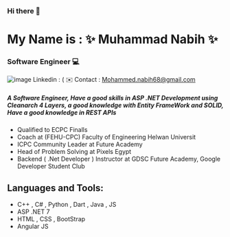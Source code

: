 ### Hi there 👋
# My Name is : ✨ Muhammad Nabih ✨
### Software Engineer 💻

![image]([https://github.com/Muhammed-Nabih/Muhammed-Nabih/assets/73518427/a6277dfd-92f1-4d2e-8aa1-5a25f6755ec2](https://www.linkedin.com/in/muhammed-nabih-b272a71ba/)) Linkedin : (
✉️ Contact : Mohammed.nabih68@gmail.com 

##### A Software Engineer,   Have a good skills in ASP .NET Development using Cleanarch 4 Layers, a good knowledge with Entity FrameWork and SOLID, Have a good knowledge in REST APIs



- Qualified to ECPC Finalls
- Coach at (FEHU-CPC) Faculty of Engineering Helwan Universit
- ICPC Community Leader at Future Academy
- Head of Problem Solving at Pixels Egypt
- Backend ( .Net Developer ) Instructor at GDSC Future Academy, Google Developer Student Club
## Languages and Tools:

- C++ , C# , Python , Dart , Java , JS
- ASP .NET 7
- HTML , CSS , BootStrap
- Angular JS

 

<!--
**Muhammed-Nabih/Muhammed-Nabih** is a ✨ _special_ ✨ repository because its `README.md` (this file) appears on your GitHub profile.

Here are some ideas to get you started:

- 🔭 I’m currently working on ...
- 🌱 I’m currently learning ...
- 👯 I’m looking to collaborate on ...
- 🤔 I’m looking for help with ...
- 💬 Ask me about ...
- 📫 How to reach me: ...
- 😄 Pronouns: ...
- ⚡ Fun fact: ...
-->
